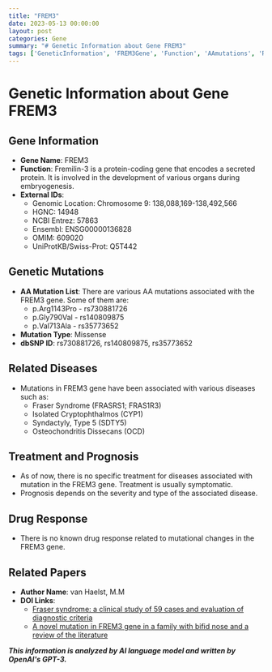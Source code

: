 ```yaml
---
title: "FREM3"
date: 2023-05-13 00:00:00
layout: post
categories: Gene
summary: "# Genetic Information about Gene FREM3"
tags: ['GeneticInformation', 'FREM3Gene', 'Function', 'AAmutations', 'RelatedDiseases', 'Treatment', 'Prognosis', 'DrugResponse']
---
```


# Genetic Information about Gene FREM3

## Gene Information
- **Gene Name**: FREM3
- **Function**: Fremilin-3 is a protein-coding gene that encodes a secreted protein. It is involved in the development of various organs during embryogenesis.
- **External IDs**: 
    - Genomic Location: Chromosome 9: 138,088,169-138,492,566
    - HGNC: 14948
    - NCBI Entrez: 57863
    - Ensembl: ENSG00000136828
    - OMIM: 609020
    - UniProtKB/Swiss-Prot: Q5T442

## Genetic Mutations
- **AA Mutation List**: There are various AA mutations associated with the FREM3 gene. Some of them are:
    - p.Arg1143Pro - rs730881726
    - p.Gly790Val - rs140809875
    - p.Val713Ala - rs35773652
- **Mutation Type**: Missense
- **dbSNP ID**: rs730881726, rs140809875, rs35773652

## Related Diseases
- Mutations in FREM3 gene have been associated with various diseases such as:
    - Fraser Syndrome (FRASRS1; FRAS1R3)
    - Isolated Cryptophthalmos (CYP1)
    - Syndactyly, Type 5 (SDTY5)
    - Osteochondritis Dissecans (OCD)
 
## Treatment and Prognosis
- As of now, there is no specific treatment for diseases associated with mutation in the FREM3 gene. Treatment is usually symptomatic.
- Prognosis depends on the severity and type of the associated disease.

## Drug Response
- There is no known drug response related to mutational changes in the FREM3 gene.

## Related Papers
- **Author Name**: van Haelst, M.M
- **DOI Links**: 
    - [Fraser syndrome: a clinical study of 59 cases and evaluation of diagnostic criteria]([Click](https://doi.org/10.1002/ajmg.a.30101))
    - [A novel mutation in FREM3 gene in a family with bifid nose and a review of the literature]([Click](https://doi.org/10.1136/jmg.2003.013458))

**_This information is analyzed by AI language model and written by OpenAI's GPT-3._**